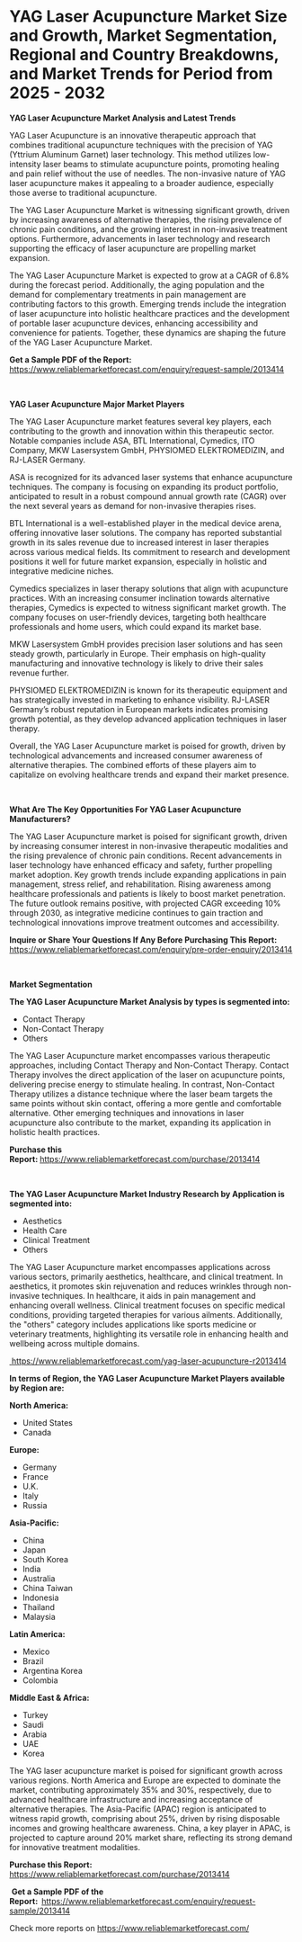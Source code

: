 <p><h1>YAG Laser Acupuncture Market Size and Growth, Market Segmentation, Regional and Country Breakdowns, and Market Trends for Period from 2025 -  2032</h1></p><p><strong>YAG Laser Acupuncture Market Analysis and Latest Trends</strong></p>
<p><p>YAG Laser Acupuncture is an innovative therapeutic approach that combines traditional acupuncture techniques with the precision of YAG (Yttrium Aluminum Garnet) laser technology. This method utilizes low-intensity laser beams to stimulate acupuncture points, promoting healing and pain relief without the use of needles. The non-invasive nature of YAG laser acupuncture makes it appealing to a broader audience, especially those averse to traditional acupuncture.</p><p>The YAG Laser Acupuncture Market is witnessing significant growth, driven by increasing awareness of alternative therapies, the rising prevalence of chronic pain conditions, and the growing interest in non-invasive treatment options. Furthermore, advancements in laser technology and research supporting the efficacy of laser acupuncture are propelling market expansion. </p><p>The YAG Laser Acupuncture Market is expected to grow at a CAGR of 6.8% during the forecast period. Additionally, the aging population and the demand for complementary treatments in pain management are contributing factors to this growth. Emerging trends include the integration of laser acupuncture into holistic healthcare practices and the development of portable laser acupuncture devices, enhancing accessibility and convenience for patients. Together, these dynamics are shaping the future of the YAG Laser Acupuncture Market.</p></p>
<p><strong>Get a Sample PDF of the Report:&nbsp;</strong> <a href="https://www.reliablemarketforecast.com/enquiry/request-sample/2013414?utm_campaign=2336&utm_medium=2&utm_source=Github&utm_content=ia&utm_term=05032025&utm_id=yag-laser-acupuncture">https://www.reliablemarketforecast.com/enquiry/request-sample/2013414</a></p>
<p>&nbsp;</p>
<p><strong>YAG Laser Acupuncture Major Market Players</strong></p>
<p><p>The YAG Laser Acupuncture market features several key players, each contributing to the growth and innovation within this therapeutic sector. Notable companies include ASA, BTL International, Cymedics, ITO Company, MKW Lasersystem GmbH, PHYSIOMED ELEKTROMEDIZIN, and RJ-LASER Germany.</p><p>ASA is recognized for its advanced laser systems that enhance acupuncture techniques. The company is focusing on expanding its product portfolio, anticipated to result in a robust compound annual growth rate (CAGR) over the next several years as demand for non-invasive therapies rises.</p><p>BTL International is a well-established player in the medical device arena, offering innovative laser solutions. The company has reported substantial growth in its sales revenue due to increased interest in laser therapies across various medical fields. Its commitment to research and development positions it well for future market expansion, especially in holistic and integrative medicine niches.</p><p>Cymedics specializes in laser therapy solutions that align with acupuncture practices. With an increasing consumer inclination towards alternative therapies, Cymedics is expected to witness significant market growth. The company focuses on user-friendly devices, targeting both healthcare professionals and home users, which could expand its market base.</p><p>MKW Lasersystem GmbH provides precision laser solutions and has seen steady growth, particularly in Europe. Their emphasis on high-quality manufacturing and innovative technology is likely to drive their sales revenue further.</p><p>PHYSIOMED ELEKTROMEDIZIN is known for its therapeutic equipment and has strategically invested in marketing to enhance visibility. RJ-LASER Germany’s robust reputation in European markets indicates promising growth potential, as they develop advanced application techniques in laser therapy.</p><p>Overall, the YAG Laser Acupuncture market is poised for growth, driven by technological advancements and increased consumer awareness of alternative therapies. The combined efforts of these players aim to capitalize on evolving healthcare trends and expand their market presence.</p></p>
<p>&nbsp;</p>
<p><strong>What Are The Key Opportunities For YAG Laser Acupuncture Manufacturers?</strong></p>
<p><p>The YAG Laser Acupuncture market is poised for significant growth, driven by increasing consumer interest in non-invasive therapeutic modalities and the rising prevalence of chronic pain conditions. Recent advancements in laser technology have enhanced efficacy and safety, further propelling market adoption. Key growth trends include expanding applications in pain management, stress relief, and rehabilitation. Rising awareness among healthcare professionals and patients is likely to boost market penetration. The future outlook remains positive, with projected CAGR exceeding 10% through 2030, as integrative medicine continues to gain traction and technological innovations improve treatment outcomes and accessibility.</p></p>
<p><strong>Inquire or Share Your Questions If Any Before Purchasing This Report:</strong> <a href="https://www.reliablemarketforecast.com/enquiry/pre-order-enquiry/2013414?utm_campaign=2336&utm_medium=2&utm_source=Github&utm_content=ia&utm_term=05032025&utm_id=yag-laser-acupuncture">https://www.reliablemarketforecast.com/enquiry/pre-order-enquiry/2013414</a></p>
<p>&nbsp;</p>
<p><strong>Market Segmentation</strong></p>
<p><strong>The YAG Laser Acupuncture Market Analysis by types is segmented into:</strong></p>
<p><ul><li>Contact Therapy</li><li>Non-Contact Therapy</li><li>Others</li></ul></p>
<p><p>The YAG Laser Acupuncture market encompasses various therapeutic approaches, including Contact Therapy and Non-Contact Therapy. Contact Therapy involves the direct application of the laser on acupuncture points, delivering precise energy to stimulate healing. In contrast, Non-Contact Therapy utilizes a distance technique where the laser beam targets the same points without skin contact, offering a more gentle and comfortable alternative. Other emerging techniques and innovations in laser acupuncture also contribute to the market, expanding its application in holistic health practices.</p></p>
<p><strong>Purchase this Report:&nbsp;</strong><a href="https://www.reliablemarketforecast.com/purchase/2013414?utm_campaign=2336&utm_medium=2&utm_source=Github&utm_content=ia&utm_term=05032025&utm_id=yag-laser-acupuncture">https://www.reliablemarketforecast.com/purchase/2013414</a></p>
<p>&nbsp;</p>
<p><strong>The YAG Laser Acupuncture Market Industry Research by Application is segmented into:</strong></p>
<p><ul><li>Aesthetics</li><li>Health Care</li><li>Clinical Treatment</li><li>Others</li></ul></p>
<p><p>The YAG Laser Acupuncture market encompasses applications across various sectors, primarily aesthetics, healthcare, and clinical treatment. In aesthetics, it promotes skin rejuvenation and reduces wrinkles through non-invasive techniques. In healthcare, it aids in pain management and enhancing overall wellness. Clinical treatment focuses on specific medical conditions, providing targeted therapies for various ailments. Additionally, the "others" category includes applications like sports medicine or veterinary treatments, highlighting its versatile role in enhancing health and wellbeing across multiple domains.</p></p>
<p><a href="https://www.reliablemarketforecast.com/yag-laser-acupuncture-r2013414?utm_campaign=2336&utm_medium=2&utm_source=Github&utm_content=ia&utm_term=05032025&utm_id=yag-laser-acupuncture">&nbsp;https://www.reliablemarketforecast.com/yag-laser-acupuncture-r2013414</a></p>
<p><strong>In terms of Region, the YAG Laser Acupuncture Market Players available by Region are:</strong></p>
<p>
    <p> <strong> North America: </strong>
        <ul>
            <li>United States</li>
            <li>Canada</li>
        </ul>
        </p> 
    <p> <strong> Europe: </strong>
        <ul>
            <li>Germany</li>
            <li>France</li>
            <li>U.K.</li>
            <li>Italy</li>
            <li>Russia</li>
        </ul>
        </p> 
    <p> <strong> Asia-Pacific: </strong>
        <ul>
            <li>China</li>
            <li>Japan</li>
            <li>South Korea</li>
            <li>India</li>
            <li>Australia</li>
            <li>China Taiwan</li>
            <li>Indonesia</li>
            <li>Thailand</li>
            <li>Malaysia</li>
        </ul>
        </p> 
    <p> <strong> Latin America: </strong>
        <ul>
            <li>Mexico</li>
            <li>Brazil</li>
            <li>Argentina Korea</li>
            <li>Colombia</li>
        </ul>
        </p> 
    <p> <strong> Middle East & Africa: </strong>
        <ul>
            <li>Turkey</li>
            <li>Saudi</li>
            <li>Arabia</li>
            <li>UAE</li>
            <li>Korea</li>
        </ul>
    </p>
    </p>
<p><p>The YAG laser acupuncture market is poised for significant growth across various regions. North America and Europe are expected to dominate the market, contributing approximately 35% and 30%, respectively, due to advanced healthcare infrastructure and increasing acceptance of alternative therapies. The Asia-Pacific (APAC) region is anticipated to witness rapid growth, comprising about 25%, driven by rising disposable incomes and growing healthcare awareness. China, a key player in APAC, is projected to capture around 20% market share, reflecting its strong demand for innovative treatment modalities.</p></p>
<p><strong>Purchase this Report: </strong><a href="https://www.reliablemarketforecast.com/purchase/2013414?utm_campaign=2336&utm_medium=2&utm_source=Github&utm_content=ia&utm_term=05032025&utm_id=yag-laser-acupuncture">https://www.reliablemarketforecast.com/purchase/2013414</a></p>
<p>&nbsp;<strong>Get a Sample PDF of the Report:&nbsp;&nbsp;</strong><a href="https://www.reliablemarketforecast.com/enquiry/request-sample/2013414?utm_campaign=2336&utm_medium=2&utm_source=Github&utm_content=ia&utm_term=05032025&utm_id=yag-laser-acupuncture">https://www.reliablemarketforecast.com/enquiry/request-sample/2013414</a></p>
<p><strong></strong></p>
<p>Check more reports on <a href="https://www.reliablemarketforecast.com/?utm_campaign=2336&utm_medium=2&utm_source=Github&utm_content=ia&utm_term=05032025&utm_id=yag-laser-acupuncture">https://www.reliablemarketforecast.com/</a></p>